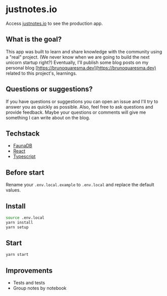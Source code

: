 # justnotes.io
Access [justnotes.io](https://justnotes.io) to see the production app.

## What is the goal? 
This app was built to learn and share knowledge with the community using a "real" project. (We never know when we are going to build the next unicorn startup right?)  Eventually, I'll publish some blog posts on my personal blog [https://brunoquaresma.dev](https://brunoquaresma.dev) related to this project's, learnings.

## Questions or suggestions?
If you have questions or suggestions you can open an issue and I'll try to answer you as quickly as possible. Also, feel free to ask questions and provide feedback. Maybe your questions or comments will give me something I can write about on the blog.

## Techstack
- [FaunaDB](https://fauna.com/)
- [React](https://reactjs.org/)
- [Typescript](https://www.typescriptlang.org/)

## Before start
Rename your `.env.local.example` to `.env.local` and replace the default values.

## Install
```bash
source .env.local
yarn install
yarn setup
```

## Start
```bash
yarn start
```

## Improvements
- Tests and tests
- Group notes by notebook